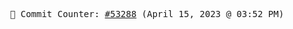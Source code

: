 <p align="center">
    <samp>
        📮 Commit Counter: <a href="https://github.com/Javascript-void0/Javascript-void0/commits/main">#53288</a> (April 15, 2023 @ 03:52 PM)
    </samp>
</p>
